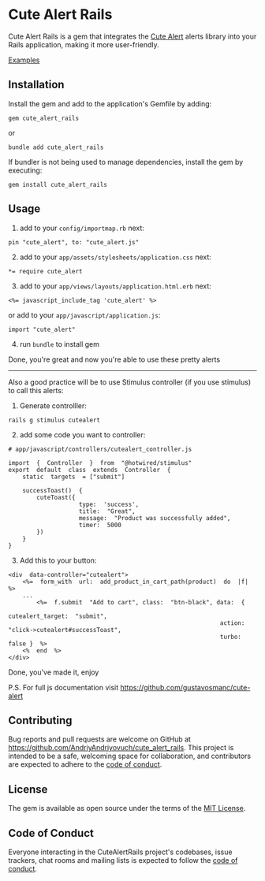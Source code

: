 
# Cute Alert Rails

Cute Alert Rails is a gem that integrates the [Cute Alert](https://github.com/gustavosmanc/cute-alert) alerts library into your Rails application, making it more user-friendly.


[Examples](https://gustavosmanc.github.io/cute-alert/storybook/?path=/story/cutealert-alert--playground)

## Installation

Install the gem and add to the application's Gemfile by adding:

  

```
gem cute_alert_rails
```

or 

```
bundle add cute_alert_rails
```

  

If bundler is not being used to manage dependencies, install the gem by executing:

  

```gem install cute_alert_rails```

  

## Usage

  

1. add to your ```config/importmap.rb``` next:
```
pin "cute_alert", to: "cute_alert.js"
```


2. add to your ```app/assets/stylesheets/application.css``` next:
```
*= require cute_alert
```

3. add to your ```app/views/layouts/application.html.erb``` next:
```
<%= javascript_include_tag 'cute_alert' %>
```
or add to your ```app/javascript/application.js```:
```
import "cute_alert"
```

4.  run ```bundle``` to install gem

Done, you're great and now you're able to use these pretty alerts

-----------------------



Also a good practice will be to use Stimulus controller (if you use stimulus) to call this alerts:
1. Generate controlller:
```
rails g stimulus cutealert
```
2. add some code you want to controller:
```
# app/javascript/controllers/cutealert_controller.js

import  {  Controller  }  from  "@hotwired/stimulus"
export  default  class  extends  Controller  {
	static  targets  = ["submit"]

	successToast()  {
		cuteToast({
                    type:  'success',
                    title:  "Great",
                    message:  "Product was successfully added",
                    timer:  5000
		})
	}
}
``` 
3. Add this to your button:
```
<div  data-controller="cutealert">
	<%=  form_with  url:  add_product_in_cart_path(product)  do  |f|  %>
	...
		<%=  f.submit  "Add to cart", class:  "btn-black", data:  {
                                                            cutealert_target:  "submit",
                                                            action:  "click->cutealert#successToast",
                                                            turbo:  false }  %>
	<%  end  %>
</div>
```

Done, you've made it, enjoy

P.S. For full js documentation visit https://github.com/gustavosmanc/cute-alert 
  

## Contributing

  

Bug reports and pull requests are welcome on GitHub at https://github.com/AndriyAndriyovuch/cute_alert_rails. This project is intended to be a safe, welcoming space for collaboration, and contributors are expected to adhere to the [code of conduct](https://github.com/AndriyAndriyovuch/cute_alert_rails/blob/master/CODE_OF_CONDUCT.md).

  

## License

  

The gem is available as open source under the terms of the [MIT License](https://opensource.org/licenses/MIT).

  

## Code of Conduct

  

Everyone interacting in the CuteAlertRails project's codebases, issue trackers, chat rooms and mailing lists is expected to follow the [code of conduct](https://github.com/[USERNAME]/cute_alert_rails/blob/master/CODE_OF_CONDUCT.md).
